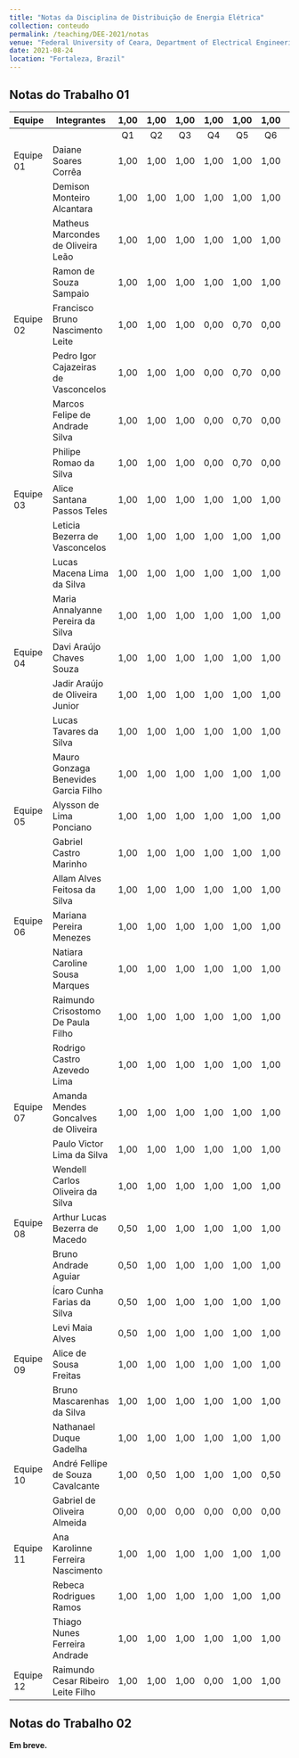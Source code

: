 ```yaml
---
title: "Notas da Disciplina de Distribuição de Energia Elétrica"
collection: conteudo
permalink: /teaching/DEE-2021/notas
venue: "Federal University of Ceara, Department of Electrical Engineering"
date: 2021-08-24
location: "Fortaleza, Brazil"
---
```


## Notas do Trabalho 01

| Equipe     | Integrantes                          | 1,00 | 1,00 | 1,00 | 1,00 | 1,00 | 1,00 | 1,00 | 1,00 | 1,00 | 1,00 | 1,00 |       |
|------------|--------------------------------------|:----:|:----:|:----:|:----:|:----:|:----:|:----:|:----:|:----:|:----:|:----:|:-----:|
|            |                                      |  Q1  |  Q2  |  Q3  |  Q4  |  Q5  |  Q6  |  Q7  |  Q8  |  Q9  |  Q10 |  Q11 | Média |
| Equipe 01  | Daiane Soares Corrêa                 | 1,00 | 1,00 | 1,00 | 1,00 | 1,00 | 1,00 | 1,00 | 1,00 | 1,00 | 0,00 | 0,00 |  8,18 |
|            | Demison Monteiro Alcantara           | 1,00 | 1,00 | 1,00 | 1,00 | 1,00 | 1,00 | 1,00 | 1,00 | 1,00 | 0,00 | 0,00 |  8,18 |
|            | Matheus Marcondes de Oliveira Leão   | 1,00 | 1,00 | 1,00 | 1,00 | 1,00 | 1,00 | 1,00 | 1,00 | 1,00 | 0,00 | 0,00 |  8,18 |
|            | Ramon de Souza Sampaio               | 1,00 | 1,00 | 1,00 | 1,00 | 1,00 | 1,00 | 1,00 | 1,00 | 1,00 | 0,00 | 0,00 |  8,18 |
| Equipe 02  | Francisco Bruno Nascimento Leite     | 1,00 | 1,00 | 1,00 | 0,00 | 0,70 | 0,00 | 1,00 | 1,00 | 1,00 | 0,00 | 0,00 |  6,09 |
|            | Pedro Igor Cajazeiras de Vasconcelos | 1,00 | 1,00 | 1,00 | 0,00 | 0,70 | 0,00 | 1,00 | 1,00 | 1,00 | 0,00 | 0,00 |  6,09 |
|            | Marcos Felipe de Andrade Silva       | 1,00 | 1,00 | 1,00 | 0,00 | 0,70 | 0,00 | 1,00 | 1,00 | 1,00 | 0,00 | 0,00 |  6,09 |
|            | Philipe Romao da Silva               | 1,00 | 1,00 | 1,00 | 0,00 | 0,70 | 0,00 | 1,00 | 1,00 | 1,00 | 0,00 | 0,00 |  6,09 |
| Equipe 03  | Alice Santana Passos Teles           | 1,00 | 1,00 | 1,00 | 1,00 | 1,00 | 1,00 | 1,00 | 1,00 | 1,00 | 0,00 | 0,00 |  8,18 |
|            | Leticia Bezerra de Vasconcelos       | 1,00 | 1,00 | 1,00 | 1,00 | 1,00 | 1,00 | 1,00 | 1,00 | 1,00 | 0,00 | 0,00 |  8,18 |
|            | Lucas Macena Lima da Silva           | 1,00 | 1,00 | 1,00 | 1,00 | 1,00 | 1,00 | 1,00 | 1,00 | 1,00 | 0,00 | 0,00 |  8,18 |
|            | Maria Annalyanne Pereira da Silva    | 1,00 | 1,00 | 1,00 | 1,00 | 1,00 | 1,00 | 1,00 | 1,00 | 1,00 | 0,00 | 0,00 |  8,18 |
| Equipe 04  | Davi Araújo Chaves Souza             | 1,00 | 1,00 | 1,00 | 1,00 | 1,00 | 1,00 | 1,00 | 1,00 | 1,00 | 0,00 | 0,00 |  8,18 |
|            | Jadir Araújo de Oliveira Junior      | 1,00 | 1,00 | 1,00 | 1,00 | 1,00 | 1,00 | 1,00 | 1,00 | 1,00 | 0,00 | 0,00 |  8,18 |
|            | Lucas Tavares da Silva               | 1,00 | 1,00 | 1,00 | 1,00 | 1,00 | 1,00 | 1,00 | 1,00 | 1,00 | 0,00 | 0,00 |  8,18 |
|            | Mauro Gonzaga Benevides Garcia Filho | 1,00 | 1,00 | 1,00 | 1,00 | 1,00 | 1,00 | 1,00 | 1,00 | 1,00 | 0,00 | 0,00 |  8,18 |
| Equipe 05  | Alysson de Lima Ponciano             | 1,00 | 1,00 | 1,00 | 1,00 | 1,00 | 1,00 | 1,00 | 1,00 | 1,00 | 0,00 | 0,00 |  8,18 |
|            | Gabriel Castro Marinho               | 1,00 | 1,00 | 1,00 | 1,00 | 1,00 | 1,00 | 1,00 | 1,00 | 1,00 | 0,00 | 0,00 |  8,18 |
|            | Allam Alves Feitosa da Silva         | 1,00 | 1,00 | 1,00 | 1,00 | 1,00 | 1,00 | 1,00 | 1,00 | 1,00 | 0,00 | 0,00 |  8,18 |
| Equipe 06  | Mariana Pereira Menezes              | 1,00 | 1,00 | 1,00 | 1,00 | 1,00 | 1,00 | 1,00 | 1,00 | 1,00 | 0,00 | 0,00 |  8,18 |
|            | Natiara Caroline Sousa Marques       | 1,00 | 1,00 | 1,00 | 1,00 | 1,00 | 1,00 | 1,00 | 1,00 | 1,00 | 0,00 | 0,00 |  8,18 |
|            | Raimundo Crisostomo De Paula Filho   | 1,00 | 1,00 | 1,00 | 1,00 | 1,00 | 1,00 | 1,00 | 1,00 | 1,00 | 0,00 | 0,00 |  8,18 |
|            | Rodrigo Castro Azevedo Lima          | 1,00 | 1,00 | 1,00 | 1,00 | 1,00 | 1,00 | 1,00 | 1,00 | 1,00 | 0,00 | 0,00 |  8,18 |
| Equipe 07  | Amanda Mendes Goncalves de Oliveira  | 1,00 | 1,00 | 1,00 | 1,00 | 1,00 | 1,00 | 1,00 | 1,00 | 1,00 | 0,00 | 0,00 |  8,18 |
|            | Paulo Victor Lima da Silva           | 1,00 | 1,00 | 1,00 | 1,00 | 1,00 | 1,00 | 1,00 | 1,00 | 1,00 | 0,00 | 0,00 |  8,18 |
|            | Wendell Carlos Oliveira da Silva     | 1,00 | 1,00 | 1,00 | 1,00 | 1,00 | 1,00 | 1,00 | 1,00 | 1,00 | 0,00 | 0,00 |  8,18 |
| Equipe 08  | Arthur Lucas Bezerra de Macedo       | 0,50 | 1,00 | 1,00 | 1,00 | 1,00 | 1,00 | 0,75 | 0,75 | 1,00 | 0,00 | 0,00 |  7,27 |
|            | Bruno Andrade Aguiar                 | 0,50 | 1,00 | 1,00 | 1,00 | 1,00 | 1,00 | 0,75 | 0,75 | 1,00 | 0,00 | 0,00 |  7,27 |
|            | Ícaro Cunha Farias da Silva          | 0,50 | 1,00 | 1,00 | 1,00 | 1,00 | 1,00 | 0,75 | 0,75 | 1,00 | 0,00 | 0,00 |  7,27 |
|            | Levi Maia Alves                      | 0,50 | 1,00 | 1,00 | 1,00 | 1,00 | 1,00 | 0,75 | 0,75 | 1,00 | 0,00 | 0,00 |  7,27 |
| Equipe 09  | Alice de Sousa Freitas               | 1,00 | 1,00 | 1,00 | 1,00 | 1,00 | 1,00 | 1,00 | 1,00 | 1,00 | 0,00 | 0,00 |  8,18 |
|            | Bruno Mascarenhas da Silva           | 1,00 | 1,00 | 1,00 | 1,00 | 1,00 | 1,00 | 1,00 | 1,00 | 1,00 | 0,00 | 0,00 |  8,18 |
|            | Nathanael Duque Gadelha              | 1,00 | 1,00 | 1,00 | 1,00 | 1,00 | 1,00 | 1,00 | 1,00 | 1,00 | 0,00 | 0,00 |  8,18 |
| Equipe 10  | André Fellipe de Souza Cavalcante    | 1,00 | 0,50 | 1,00 | 1,00 | 1,00 | 0,50 | 0,00 | 0,00 | 1,00 | 0,00 | 0,00 |  5,45 |
|            | Gabriel de Oliveira Almeida          | 0,00 | 0,00 | 0,00 | 0,00 | 0,00 | 0,00 | 0,00 | 0,00 | 0,00 | 0,00 | 0,00 |  0,00 |
| Equipe 11  | Ana Karolinne Ferreira Nascimento    | 1,00 | 1,00 | 1,00 | 1,00 | 1,00 | 1,00 | 1,00 | 1,00 | 1,00 | 0,00 | 0,00 |  8,18 |
|            | Rebeca Rodrigues Ramos               | 1,00 | 1,00 | 1,00 | 1,00 | 1,00 | 1,00 | 1,00 | 1,00 | 1,00 | 0,00 | 0,00 |  8,18 |
|            | Thiago Nunes Ferreira Andrade        | 1,00 | 1,00 | 1,00 | 1,00 | 1,00 | 1,00 | 1,00 | 1,00 | 1,00 | 0,00 | 0,00 |  8,18 |
| Equipe 12  | Raimundo Cesar Ribeiro Leite Filho   | 1,00 | 1,00 | 1,00 | 0,00 | 1,00 | 1,00 | 0,00 | 0,00 | 0,00 | 0,00 | 0,00 |  4,55 |

## Notas do Trabalho 02

**Em breve.**
